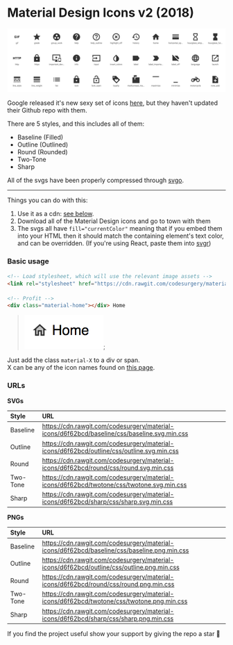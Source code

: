 # Material Design Icons v2 (2018)

![](icons.png)

Google released it's new sexy set of icons [here](https://material.io/tools/icons),
but they haven't updated their Github repo with them.

There are 5 styles, and this includes all of them:

- Baseline (Filled)
- Outline (Outlined)
- Round (Rounded)
- Two-Tone
- Sharp

All of the svgs have been properly compressed through [svgo](https://github.com/svg/svgo).

---

Things you can do with this:

1. Use it as a cdn: [see below](#urls).
2. Download all of the Material Design icons and go to town with them
3. The svgs all have `fill="currentColor"` meaning that if you embed them
   into your HTML then it should match the containing element's text color,
   and can be overridden. (If you're using React, paste them into [svgr](https://svgr.now.sh/))

### Basic usage

```html
<!-- Load stylesheet, which will use the relevant image assets -->
<link rel="stylesheet" href="https://cdn.rawgit.com/codesurgery/material-icons/d6f62bcd/twotone/css/twotone.svg.min.css">

<!-- Profit -->
<div class="material-home"></div> Home
```

> ![](example.png);

Just add the class `material-X` to a div or span.  
X can be any of the icon names found on [this page](https://material.io/tools/icons).

### URLs

**SVGs**

Style | URL
:---|:---
Baseline | https://cdn.rawgit.com/codesurgery/material-icons/d6f62bcd/baseline/css/baseline.svg.min.css
Outline | https://cdn.rawgit.com/codesurgery/material-icons/d6f62bcd/outline/css/outline.svg.min.css
Round | https://cdn.rawgit.com/codesurgery/material-icons/d6f62bcd/round/css/round.svg.min.css
Two-Tone | https://cdn.rawgit.com/codesurgery/material-icons/d6f62bcd/twotone/css/twotone.svg.min.css
Sharp | https://cdn.rawgit.com/codesurgery/material-icons/d6f62bcd/sharp/css/sharp.svg.min.css

**PNGs**

Style | URL
:----|:----
Baseline | https://cdn.rawgit.com/codesurgery/material-icons/d6f62bcd/baseline/css/baseline.png.min.css
Outline | https://cdn.rawgit.com/codesurgery/material-icons/d6f62bcd/outline/css/outline.png.min.css
Round | https://cdn.rawgit.com/codesurgery/material-icons/d6f62bcd/round/css/round.png.min.css
Two-Tone | https://cdn.rawgit.com/codesurgery/material-icons/d6f62bcd/twotone/css/twotone.png.min.css
Sharp | https://cdn.rawgit.com/codesurgery/material-icons/d6f62bcd/sharp/css/sharp.png.min.css

If you find the project useful show your support by giving the repo a star 💙
